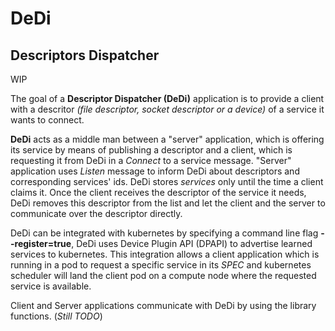 # DeDi 
## Descriptors Dispatcher

WIP

The goal of a **Descriptor Dispatcher (DeDi)** application is to provide a client with a descritor *(file descriptor, socket descriptor or a device)* of a service it wants to connect. 

**DeDi** acts as a middle man between a "server" application, which is offering its service by means of publishing a descriptor and a client, which is requesting it from DeDi in a *Connect* to a service message. "Server" application uses *Listen* message to inform DeDi about descriptors and corresponding services' ids. DeDi stores *services* only until the time a client claims it. Once the client receives the descriptor of the service it needs, DeDi removes this descriptor from the list and let the client and the server to communicate over the descriptor directly. 

DeDi can be integrated with kubernetes by specifying a command line flag **--register=true**, DeDi uses Device Plugin API (DPAPI) to advertise learned services to kubernetes. This integration allows a client application which is running in a pod to request a specific service in its *SPEC* and kubernetes scheduler will land the client pod on a compute node where the requested service is available.

Client and Server applications communicate with DeDi by using the library functions. (*Still TODO*)
